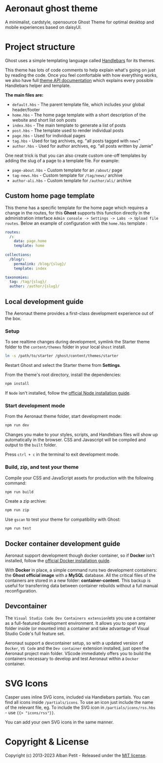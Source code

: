 # Aeronaut ghost theme

A minimalist, cardstyle, opensource Ghost Theme for optimal desktop and mobile experiences based on daisyUI.

# Project structure

Ghost uses a simple templating language called [Handlebars](http://handlebarsjs.com/) for its themes.

This theme has lots of code comments to help explain what's going on just by reading the code. Once you feel comfortable with how everything works, we also have full [theme API documentation](https://ghost.org/docs/themes/) which explains every possible Handlebars helper and template.

**The main files are:**

- `default.hbs` - The parent template file, which includes your global header/footer
- `home.hbs` - The home page template with a short description of the website and short list ooh posts
- `index.hbs` - The main template to generate a list of posts
- `post.hbs` - The template used to render individual posts
- `page.hbs` - Used for individual pages
- `tag.hbs` - Used for tag archives, eg. "all posts tagged with `news`"
- `author.hbs` - Used for author archives, eg. "all posts written by Jamie"

One neat trick is that you can also create custom one-off templates by adding the slug of a page to a template file. For example:

- `page-about.hbs` - Custom template for an `/about/` page
- `tag-news.hbs` - Custom template for `/tag/news/` archive
- `author-ali.hbs` - Custom template for `/author/ali/` archive

## Custom home page template 

This theme has a specific template for the home page which requires a change in the routes, for this **Ghost** supports this function directly in the administration interface `Admin console -> Settings -> Labs -> Upload file routes`. Below an example of configuration with the `home.hbs` template : 

```yaml
routes:
  /:     
    data: page.home
    template: home
    
collections:
  /blog/:
    permalink: /blog/{slug}/
    template: index

taxonomies:
  tag: /tag/{slug}/
  author: /author/{slug}/
```

## Local development guide

The Aeronaut theme provides a first-class development experience out of the box. 

### Setup

To see realtime changes during development, symlink the Starter theme folder to the `content/themes` folder in your local `Ghost` install. 

```bash
ln -s /path/to/starter /ghost/content/themes/starter
```

Restart Ghost and select the Starter theme from **Settings**.

From the theme's root directory, install the dependencies:

```bash
npm install
```

If `Node` isn't installed, follow the [official Node installation guide](https://nodejs.org/).

### Start development mode

From the Aeronaut theme folder, start development mode:

```bash
npm run dev
```

Changes you make to your styles, scripts, and Handlebars files will show up automatically in the browser. CSS and Javascript will be compiled and output to the `built` folder.

Press `ctrl + c` in the terminal to exit development mode.

### Build, zip, and test your theme

Compile your CSS and JavaScript assets for production with the following command:

```bash
npm run build
```

Create a zip archive:

```bash
npm run zip
```

Use `gscan` to test your theme for compatibility with Ghost:

```bash
npm run test
```

## Docker container development guide

Aeronaut support development though docker container, so if **Docker** isn't installed, follow the [official Docker installation guide](https://docs.docker.com/engine/install/).

With **Docker** in place, a simple command runs two development containers: the **Ghost official image** with a **MySQL** database. All the critical files of the containers are stored in a new folder: **container-content**. This backup is useful for transferring data between container rebuilds without a full manual reconfiguration.

## Devcontainer

The `Visual Studio Code Dev Containers extension`lets you use a container as a full-featured development environment. It allows you to open any folder inside (or mounted into) a container and take advantage of Visual Studio Code's full feature set.

Aeronaut support a devcontainer setup, so with a updated version of `Docker`, `VS Code` and the `Dev container` extension installed, just open the Aeronaut project main folder. VScode immediately offers you to build the containers necessary to develop and test Aeronaut within a `Docker` container.

# SVG Icons

Casper uses inline SVG icons, included via Handlebars partials. You can find all icons inside `/partials/icons`. To use an icon just include the name of the relevant file, eg. To include the SVG icon in `/partials/icons/rss.hbs` - use `{{> "icons/rss"}}`.

You can add your own SVG icons in the same manner.

# Copyright & License

Copyright (c) 2013-2023 Alban Petit - Released under the [MIT license](LICENSE).